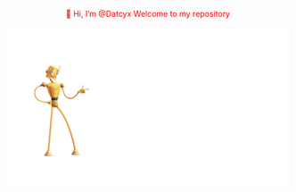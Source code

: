 <p align="center" style="color:red;">👋 Hi, I’m @Datcyx
Welcome to my repository</p>
<p align="center">
  <img src="https://github.com/Datcyx/Datcyx/blob/9fa830a09cfb19e1f696e4d44ea38cb010757adf/20220523_010152_0000.png") width="550">
 
</p>
